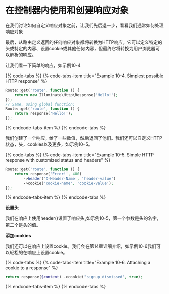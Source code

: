 # 在控制器内使用和创建响应对象

在我们讨论如何自定义响应对象之前，让我们先后退一步，看看我们通常如何处理响应对象

最后，从路由定义返回的任何响应对象都将转换为HTTP响应。它可以定义特定的头或特定的内容、设置cookie或其他任何内容，但最终它将转换为用户浏览器可以解析的响应。

让我们看一下简单的响应，如示例10-4

{% code-tabs %}
{% code-tabs-item title="Example 10-4. Simplest possible HTTP response" %}
```php
Route::get('route', function () {
    return new Illuminate\Http\Response('Hello!');
});
// Same, using global function:
Route::get('route', function () { 
    return response('Hello!');
});
```
{% endcode-tabs-item %}
{% endcode-tabs %}

我们创建了一个响应，给了一些数值，然后返回了他们。我们还可以自定义HTTP状态，头，cookies以及更多，如示例10-5。

{% code-tabs %}
{% code-tabs-item title="Example 10-5. Simple HTTP response with customized status and headers" %}
```php
Route::get('route', function () { 
    return response('Error!', 400)
        ->header('X-Header-Name', 'header-value')
        ->cookie('cookie-name', 'cookie-value');
});
```
{% endcode-tabs-item %}
{% endcode-tabs %}

**设置头**

我们在响应上使用header\(\)设置了响应头,如示例10-5，第一个参数是头的名字，第二个是头的值。

**添加cookies**

我们还可以在响应上设置cookie。我们会在第14章详细介绍，如示例10-6我们可以轻松的在响应上设置cookie。

{% code-tabs %}
{% code-tabs-item title="Example 10-6. Attaching a cookie to a response" %}
```php
return response($content) ->cookie('signup_dismissed', true);
```
{% endcode-tabs-item %}
{% endcode-tabs %}

